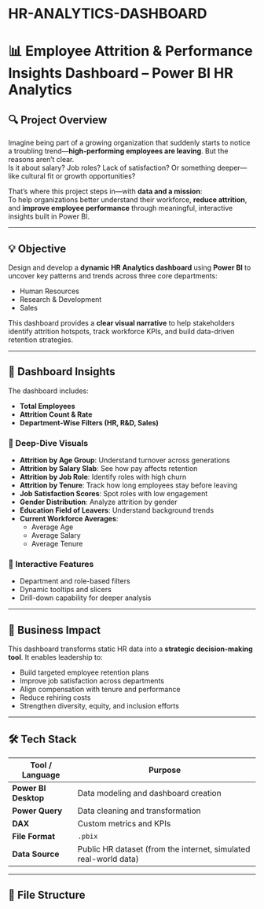 # HR-ANALYTICS-DASHBOARD
# 📊 Employee Attrition & Performance Insights Dashboard – Power BI HR Analytics

## 🔍 Project Overview

Imagine being part of a growing organization that suddenly starts to notice a troubling trend—**high-performing employees are leaving**. But the reasons aren’t clear.  
Is it about salary? Job roles? Lack of satisfaction? Or something deeper—like cultural fit or growth opportunities?

That’s where this project steps in—with **data and a mission**:  
To help organizations better understand their workforce, **reduce attrition**, and **improve employee performance** through meaningful, interactive insights built in Power BI.

---

## 💡 Objective

Design and develop a **dynamic HR Analytics dashboard** using **Power BI** to uncover key patterns and trends across three core departments:

- Human Resources  
- Research & Development  
- Sales

This dashboard provides a **clear visual narrative** to help stakeholders identify attrition hotspots, track workforce KPIs, and build data-driven retention strategies.

---

## 📌 Dashboard Insights

The dashboard includes:

- **Total Employees**  
- **Attrition Count & Rate**
- **Department-Wise Filters (HR, R&D, Sales)**

### 🧠 Deep-Dive Visuals

- **Attrition by Age Group**: Understand turnover across generations
- **Attrition by Salary Slab**: See how pay affects retention
- **Attrition by Job Role**: Identify roles with high churn
- **Attrition by Tenure**: Track how long employees stay before leaving
- **Job Satisfaction Scores**: Spot roles with low engagement
- **Gender Distribution**: Analyze attrition by gender
- **Education Field of Leavers**: Understand background trends
- **Current Workforce Averages**:
  - Average Age
  - Average Salary
  - Average Tenure

### 🧩 Interactive Features

- Department and role-based filters  
- Dynamic tooltips and slicers  
- Drill-down capability for deeper analysis  

---

## 🎯 Business Impact

This dashboard transforms static HR data into a **strategic decision-making tool**. It enables leadership to:

- Build targeted employee retention plans  
- Improve job satisfaction across departments  
- Align compensation with tenure and performance  
- Reduce rehiring costs  
- Strengthen diversity, equity, and inclusion efforts

---

## 🛠 Tech Stack

| Tool / Language     | Purpose                              |
|---------------------|--------------------------------------|
| **Power BI Desktop**| Data modeling and dashboard creation |
| **Power Query**     | Data cleaning and transformation     |
| **DAX**             | Custom metrics and KPIs              |
| **File Format**     | `.pbix`                              |
| **Data Source**     | Public HR dataset (from the internet, simulated real-world data) |

---

## 📁 File Structure

